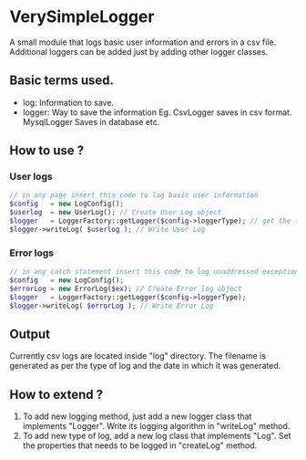 # VerySimpleLogger
A small module that logs basic user information and errors in a csv file. Additional loggers can be added just by adding other logger classes.

## Basic terms used.
- log: Information to save.
- logger: Way to save the information Eg. CsvLogger saves in csv format. MysqlLogger Saves in database etc.

## How to use ?

### User logs
```php
// in any page insert this code to log basic user information
$config   = new LogConfig();
$userlog  = new UserLog(); // Create User Log object
$logger   = LoggerFactory::getLogger($config->loggerType); // get the type of logger specified in configuration
$logger->writeLog( $userlog ); // Write User Log

```

### Error logs
```php
// in any catch statement insert this code to log unaddressed exceptions encountered
$config   = new LogConfig();
$errorLog = new ErrorLog($ex); // Create Error log object
$logger   = LoggerFactory::getLogger($config->loggerType);
$logger->writeLog( $errorLog ); // Write Error Log
```

## Output
Currently csv logs are located inside "log" directory. The filename is generated as per the type of log and the date in which it was generated.

## How to extend ?
1. To add new logging method, just add a new logger class that implements "Logger". Write its logging algorithm in "writeLog" method.
2. To add new type of log, add a new log class that implements "Log". Set the properties that needs to be logged in "createLog" method.
